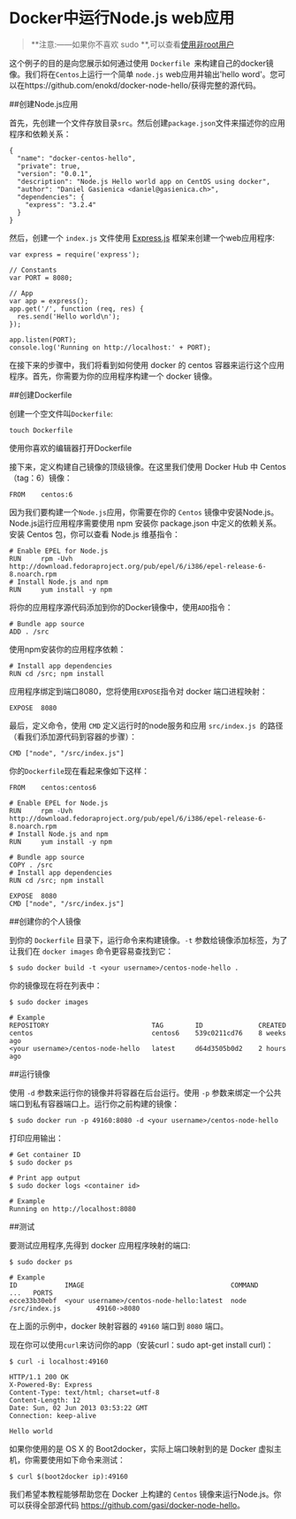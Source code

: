 Docker中运行Node.js web应用
===

>**注意:——如果你不喜欢 sudo **,可以查看[使用非root用户](installation/binaries.md)

这个例子的目的是向您展示如何通过使用 `Dockerfile `来构建自己的docker镜像。我们将在`Centos`上运行一个简单 `node.js` web应用并输出'hello word'。您可以在https://github.com/enokd/docker-node-hello/获得完整的源代码。

##创建Node.js应用

首先，先创建一个文件存放目录`src`。然后创建`package.json`文件来描述你的应用程序和依赖关系：

	{
	  "name": "docker-centos-hello",
	  "private": true,
	  "version": "0.0.1",
	  "description": "Node.js Hello world app on CentOS using docker",
	  "author": "Daniel Gasienica <daniel@gasienica.ch>",
	  "dependencies": {
	    "express": "3.2.4"
	  }
	}

然后，创建一个 `index.js` 文件使用 [Express.js](http://expressjs.com/) 框架来创建一个web应用程序:

	var express = require('express');
	
	// Constants
	var PORT = 8080;
	
	// App
	var app = express();
	app.get('/', function (req, res) {
	  res.send('Hello world\n');
	});
	
	app.listen(PORT);
	console.log('Running on http://localhost:' + PORT);

在接下来的步骤中，我们将看到如何使用 docker 的 centos 容器来运行这个应用程序。首先，你需要为你的应用程序构建一个 docker 镜像。

##创建Dockerfile

创建一个空文件叫`Dockerfile`:

	touch Dockerfile

使用你喜欢的编辑器打开Dockerfile

接下来，定义构建自己镜像的顶级镜像。在这里我们使用 Docker Hub 中 Centos（tag：6）镜像：
	
	FROM    centos:6

因为我们要构建一个`Node.js`应用，你需要在你的 `Centos` 镜像中安装Node.js。Node.js运行应用程序需要使用 npm 安装你 package.json 中定义的依赖关系。安装 Centos 包，你可以查看 Node.js 维基指令：

	# Enable EPEL for Node.js
	RUN     rpm -Uvh http://download.fedoraproject.org/pub/epel/6/i386/epel-release-6-8.noarch.rpm
	# Install Node.js and npm
	RUN     yum install -y npm

将你的应用程序源代码添加到你的Docker镜像中，使用`ADD`指令：

	# Bundle app source
	ADD . /src

使用npm安装你的应用程序依赖：

	# Install app dependencies
	RUN cd /src; npm install

应用程序绑定到端口8080，您将使用`EXPOSE`指令对 docker 端口进程映射：

	EXPOSE  8080

最后，定义命令，使用 `CMD` 定义运行时的node服务和应用 `src/index.js `的路径（看我们添加源代码到容器的步骤）：

	CMD ["node", "/src/index.js"]

你的`Dockerfile`现在看起来像如下这样：

	FROM    centos:centos6

	# Enable EPEL for Node.js
	RUN     rpm -Uvh http://download.fedoraproject.org/pub/epel/6/i386/epel-release-6-8.noarch.rpm
	# Install Node.js and npm
	RUN     yum install -y npm
	
	# Bundle app source
	COPY . /src
	# Install app dependencies
	RUN cd /src; npm install
	
	EXPOSE  8080
	CMD ["node", "/src/index.js"]

##创建你的个人镜像

到你的 `Dockerfile` 目录下，运行命令来构建镜像。`-t` 参数给镜像添加标签，为了让我们在 `docker images` 命令更容易查找到它：

	$ sudo docker build -t <your username>/centos-node-hello .

你的镜像现在将在列表中：

	$ sudo docker images
	
	# Example
	REPOSITORY                          TAG        ID              CREATED
	centos                              centos6    539c0211cd76    8 weeks ago
	<your username>/centos-node-hello   latest     d64d3505b0d2    2 hours ago

##运行镜像

使用 `-d` 参数来运行你的镜像并将容器在后台运行。使用 `-p` 参数来绑定一个公共端口到私有容器端口上。运行你之前构建的镜像：

	$ sudo docker run -p 49160:8080 -d <your username>/centos-node-hello

打印应用输出：

	# Get container ID
	$ sudo docker ps
	
	# Print app output
	$ sudo docker logs <container id>
	
	# Example
	Running on http://localhost:8080


##测试

要测试应用程序,先得到 docker 应用程序映射的端口:

	$ sudo docker ps

	# Example
	ID            IMAGE                                     COMMAND              ...   PORTS
	ecce33b30ebf  <your username>/centos-node-hello:latest  node /src/index.js         49160->8080

在上面的示例中，docker 映射容器的 `49160` 端口到 `8080` 端口。

现在你可以使用`curl`来访问你的app（安装curl：sudo apt-get install curl)：

	$ curl -i localhost:49160
	
	HTTP/1.1 200 OK
	X-Powered-By: Express
	Content-Type: text/html; charset=utf-8
	Content-Length: 12
	Date: Sun, 02 Jun 2013 03:53:22 GMT
	Connection: keep-alive
	
	Hello world

如果你使用的是 OS X 的 Boot2docker，实际上端口映射到的是 Docker 虚拟主机，你需要使用如下命令来测试：

	$ curl $(boot2docker ip):49160


我们希望本教程能够帮助您在 Docker 上构建的 `Centos` 镜像来运行Node.js。你可以获得全部源代码 <https://github.com/gasi/docker-node-hello>。



